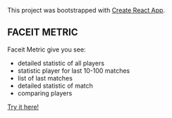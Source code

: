 This project was bootstrapped with [Create React App](https://github.com/facebook/create-react-app).

## FACEIT METRIC

Faceit Metric give you see: 

* detailed statistic of all players
* statistic player for last 10-100 matches
* list of last matches
* detailed statistic of match
* comparing players

[Try it here!](http://iph9x.github.io/faceit-metric/)